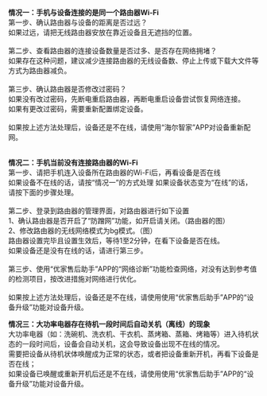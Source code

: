 <b>情况一：手机与设备连接的是同一个路由器Wi-Fi</b><br>
第一步、确认路由器与设备的距离是否过远？<br>
如果过远，请把无线路由器安放在靠近设备且无遮挡的位置。<br><br>
第二步、查看路由器的连接设备数量是否过多、是否存在网络拥堵？<br>
如果存在这种问题，建议减少连接路由器的无线设备数、停止上传或下载大文件等方式为路由器减负。<br><br>
第三步、确认路由器是否修改过密码？ <br>
如果没有改过密码，先断电重启路由器，再断电重启设备尝试恢复网络连接。<br>
如果有更改过密码，需要重新配置绑定设备。<br><br>
如果按上述方法处理后，设备还是不在线，请使用“海尔智家”APP对设备重新配网。<br><br>
      
<b>情况二：手机当前没有连接路由器的Wi-Fi</b><br>
第一步、请把手机连入设备所在路由器的Wi-Fi后，再看设备是否在线<br>
如果设备不在线的话，请按“情况一”的方式处理
如果设备状态变为“在线”的话，请按下面的步骤处理。<br><br>
第二步、登录到路由器的管理界面，对路由器进行如下设置<br>
1、确认路由器是否开启了“防蹭网”功能，如开启请关闭。（路由器的图）<br>
2、修改路由器的无线网络模式为bg模式。（图）<br>
路由器设置完毕且设置生效后，等待1至2分钟，在看下设备是否在线。<br>
如果设备还是没有在线的话，请进行第三步。<br><br>
第三步、使用“优家售后助手”APP的“网络诊断”功能检查网络，对没有达到参考值的检测项目，按改进措施对网络进行优化。<br><br>
如果按上述方法处理后，设备还是不在线，请使用使用“优家售后助手”APP的“设备升级”功能对设备升级。

<b>情况三：大功率电器存在待机一段时间后自动关机（离线）的现象</b><br>
大功率电器（如：洗碗机、洗衣机、干衣机、蒸烤箱、蒸箱、烤箱等）进入待机状态的一段时间后，设备会自动关机，这会导致设备出现不在线的情况。<br>
需要把设备从待机状体唤醒成为正常的状态，或者把设备重新开机，再看下设备是否在线；<br>如果设备已唤醒或重新开机后还是不在线，请使用使用“优家售后助手”APP的“设备升级”功能对设备升级。
